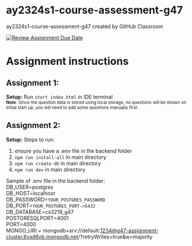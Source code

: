# ay2324s1-course-assessment-g47 
ay2324s1-course-assessment-g47 created by GitHub Classroom

[![Review Assignment Due Date](https://classroom.github.com/assets/deadline-readme-button-24ddc0f5d75046c5622901739e7c5dd533143b0c8e959d652212380cedb1ea36.svg)](https://classroom.github.com/a/6BOvYMwN)
# Assignment instructions
## Assignment 1:
**Setup:** Run `start index.html` in IDE terminal
<br > <sub>**Note**: Since the question data is stored using local storage, no questions will be shown on initial start up, you will need to add some questions manually first. </sub>   


## Assignment 2:
**Setup:**
Steps to run:
1. ensure you have a .env file in the backend folder
2. `npm run install-all` in main directory
3. `npm run create-db` in main directory
4. `npm run dev` in main directory

Sample of .env file in the backend folder:   
DB_USER=postgres   
DB_HOST=localhost   
DB_PASSWORD=`YOUR_POSTGRES_PASSWORD`   
DB_PORT=`YOUR_POSTGRES_PORT->5432`   
DB_DATABASE=cs3219_g47   
POSTGRESQLPORT=4001   
PORT=4000   
MONGO_URI = mongodb+srv://default:1234@g47-assignment-cluster.6vxd6vb.mongodb.net/?retryWrites=true&w=majority   
